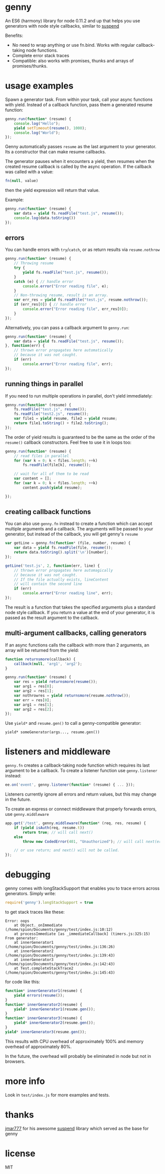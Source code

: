 # genny

An ES6 (harmony) library for node 0.11.2 and up that helps you use generators
with node style callbacks, similar to
[suspend](https://github.com/jmar777/suspend)

Benefits:

- No need to wrap anything or use fn.bind. Works with regular callback-taking
  node functions.
- Complete error stack traces
- Compatible: also works with promises, thunks and arrays of promises/thunks.


# usage examples

Spawn a generator task. From within your task, call your async functions with
yield. Instead of a callback function, pass them a generated resume function:

```js
genny.run(function* (resume) {
    console.log("Hello");
    yield setTimeout(resume(), 1000);
    console.log("World");
});
```

Genny automatically passes `resume` as the last argument to your generator.
Its a constructor that can make resume callbacks.

The generator pauses when it encounters a yield, then resumes when the created
resume callback is called by the async operation. If the callback was called
with a value:

```js
fn(null, value)
```

then the yield expression will return that value.

Example:

```js
genny.run(function* (resume) {
    var data = yield fs.readFile("test.js", resume());
    console.log(data.toString())
});
```

## errors

You can handle errors with `try`/`catch`, or as return results via
`resume.nothrow`

```js
genny.run(function* (resume) {
    // Throwing resume
    try {
        yield fs.readFile("test.js", resume());
    }
    catch (e) { // handle error
        console.error("Error reading file", e);
    }
    // Non-throwing resume, result is an array.
    var err_res = yield fs.readFile("test.js", resume.nothrow());
    if (err_res[0]) { // handle error
        console.error("Error reading file", err_res[0]);
    }
});
```

Alternatively, you can pass a callback argument to `genny.run`:

```js
genny.run(function* (resume) {
    var data = yield fs.readFile("test.js", resume());
}, function(err) {
    // thrown error propagates here automatically
    // because it was not caught.
    if (err)
        console.error("Error reading file", err);
});
```

## running things in parallel

If you need to run multiple operations in parallel, don't yield immediately:

```js
genny.run(function* (resume) {
    fs.readFile("test.js", resume());
    fs.readFile("test2.js", resume());
    var file1 = yield resume, file2 = yield resume;
    return file1.toString() + file2.toString();
});
```

The order of yield results is guaranteed to be the same as the order of the
`resume()` callback constructors. Feel free to use it in loops too:

```js
genny.run(function* (resume) {
    // read files in parallel
    for (var k = 0; k < files.length; ++k)
        fs.readFile(file[k], resume());

    // wait for all of them to be read
    var content = [];
    for (var k = 0; k < files.length; ++k)
        content.push(yield resume);

});
```

## creating callback functions

You can also use `genny.fn` instead to create a function which
can accept multiple arguments and a callback. The arguments will be
passed to your generator, but instead of the callback, you will get
genny's `resume`

```js
var getLine = genny.fn(function* (file, number, resume) {
    var data = yield fs.readFile(file, resume());
    return data.toString().split('\n')[number];
});

getLine('test.js', 2, function(err, line) {
    // thrown error propagates here automagically
    // because it was not caught.
    // If the file actually exists, lineContent
    // will contain the second line
    if (err)
        console.error("Error reading line", err);
});
```

The result is a function that takes the specified arguments plus
a standard node style callback. If you return a value at the end of your
generator, it is passed as the result argument to the callback.

## multi-argument callbacks, calling generators

If an async functions calls the callback with more than 2 arguments, an
array will be returned from the yield:

```js
function returnsmore(callback) {
    callback(null, 'arg1', 'arg2');
}

genny.run(function* (resume) {
    var res = yield returnsmore(resume());
    var arg1 = res[0];
    var arg2 = res[1];
    var nothrowres = yield returnsmore(resume.nothrow());
    var err = res[0];
    var arg1 = res[1];
    var arg2 = res[2];
});
```

Use `yield*` and `resume.gen()` to call a genny-compatible generator:

```
yield* someGenerator(args..., resume.gen())
```

# listeners and middleware

`genny.fn` creates a callback-taking node function which requires its last
argument to be a callback. To create a listener function use `genny.listener`
instead:

```js
ee.on('event', genny.listener(function* (resume) { ... }));
```

Listeners currently ignore all errors and return values, but this may change
in the future.

To create an express or connect middleware that properly forwards errors,
use `genny.middleware`

```js
app.get('/test', genny.middleware(function* (req, res, resume) {
    if (yield isAuth(req, resume.t))
        return true; // will call next()
    else
        throw new CodedError(401, "Unauthorized"); // will call next(err)

    // or use return; and next() will not be called.
});
```

# debugging

genny comes with longStackSupport that enables you to trace
errors across generators. Simply write:

```js
require('genny').longStackSupport = true
```

to get stack traces like these:

```
Error: oops
    at Object._onImmediate (/home/spion/Documents/genny/test/index.js:10:12)
    at processImmediate [as _immediateCallback] (timers.js:325:15)
From generator:
    at innerGenerator1 (/home/spion/Documents/genny/test/index.js:136:26)
    at innerGenerator2 (/home/spion/Documents/genny/test/index.js:139:43)
    at innerGenerator3 (/home/spion/Documents/genny/test/index.js:142:43)
    at Test.completeStackTrace2 (/home/spion/Documents/genny/test/index.js:145:43)
```

for code like this:

```js
function* innerGenerator1(resume) {
    yield errors(resume());
}
function* innerGenerator2(resume) {
    yield* innerGenerator1(resume.gen());
}
function* innerGenerator3(resume) {
    yield* innerGenerator2(resume.gen());
}
yield* innerGenerator3(resume.gen());
```

This results with CPU overhead of approximately 100% and memory overhead of
approximately 80%.

In the future, the overhead will probably be eliminated in node but not in
browsers.

# more info

Look in `test/index.js` for more examples and tests.

# thanks

[jmar777](https://github.com/jmar777) for his awesome
[suspend](https://github.com/jmar777/suspend) library which served
as the base for genny

# license

MIT

